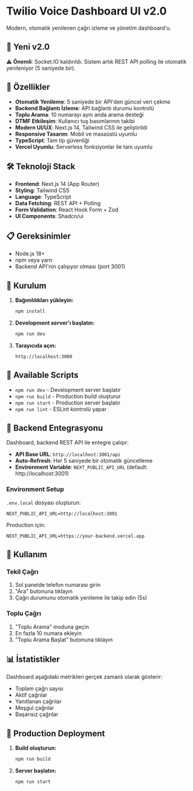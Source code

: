 # Twilio Voice Dashboard UI v2.0

Modern, otomatik yenilenen çağrı izleme ve yönetim dashboard'u.

## 🎉 Yeni v2.0

⚠️ **Önemli**: Socket.IO kaldırıldı. Sistem artık REST API polling ile otomatik yenileniyor (5 saniyede bir).

## 🚀 Özellikler

- **Otomatik Yenileme**: 5 saniyede bir API'den güncel veri çekme
- **Backend Bağlantı İzleme**: API bağlantı durumu kontrolü
- **Toplu Arama**: 10 numarayı aynı anda arama desteği
- **DTMF Etkileşim**: Kullanıcı tuş basımlarının takibi
- **Modern UI/UX**: Next.js 14, Tailwind CSS ile geliştirildi
- **Responsive Tasarım**: Mobil ve masaüstü uyumlu
- **TypeScript**: Tam tip güvenliği
- **Vercel Uyumlu**: Serverless fonksiyonlar ile tam uyumlu

## 🛠️ Teknoloji Stack

- **Frontend**: Next.js 14 (App Router)
- **Styling**: Tailwind CSS
- **Language**: TypeScript
- **Data Fetching**: REST API + Polling
- **Form Validation**: React Hook Form + Zod
- **UI Components**: Shadcn/ui

## 📋 Gereksinimler

- Node.js 18+
- npm veya yarn
- Backend API'nin çalışıyor olması (port 3001)

## 🚀 Kurulum

1. **Bağımlılıkları yükleyin:**
   ```bash
   npm install
   ```

2. **Development server'ı başlatın:**
   ```bash
   npm run dev
   ```

3. **Tarayıcıda açın:**
   ```
   http://localhost:3000
   ```

## 🔧 Available Scripts

- `npm run dev` - Development server başlatır
- `npm run build` - Production build oluşturur  
- `npm run start` - Production server başlatır
- `npm run lint` - ESLint kontrolü yapar

## 🔌 Backend Entegrasyonu

Dashboard, backend REST API ile entegre çalışır:

- **API Base URL**: `http://localhost:3001/api`
- **Auto-Refresh**: Her 5 saniyede bir otomatik güncelleme
- **Environment Variable**: `NEXT_PUBLIC_API_URL` (default: http://localhost:3001)

### Environment Setup

`.env.local` dosyası oluşturun:

```env
NEXT_PUBLIC_API_URL=http://localhost:3001
```

Production için:
```env
NEXT_PUBLIC_API_URL=https://your-backend.vercel.app
```

## 📱 Kullanım

### Tekil Çağrı
1. Sol panelde telefon numarası girin
2. "Ara" butonuna tıklayın
3. Çağrı durumunu otomatik yenileme ile takip edin (5s)

### Toplu Çağrı  
1. "Toplu Arama" moduna geçin
2. En fazla 10 numara ekleyin
3. "Toplu Arama Başlat" butonuna tıklayın

## 📊 İstatistikler

Dashboard aşağıdaki metrikleri gerçek zamanlı olarak gösterir:

- Toplam çağrı sayısı
- Aktif çağrılar
- Yanıtlanan çağrılar
- Meşgul çağrılar
- Başarısız çağrılar

## 🚀 Production Deployment

1. **Build oluşturun:**
   ```bash
   npm run build
   ```

2. **Server başlatın:**
   ```bash
   npm run start
   ``` 